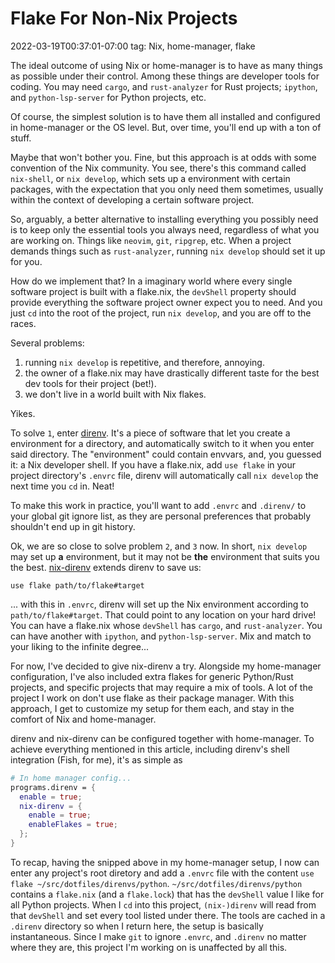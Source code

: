 # Flake For Non-Nix Projects
2022-03-19T00:37:01-07:00
tag: Nix, home-manager, flake

The ideal outcome of using Nix or home-manager is to have as many things as possible under their control.
Among these things are developer tools for coding. You may need `cargo`, and `rust-analyzer` for Rust projects;
`ipython`, and `python-lsp-server` for Python projects, etc.

Of course, the simplest solution is to have them all installed and configured in home-manager or the OS level.
But, over time, you'll end up with a ton of stuff.

Maybe that won't bother you. Fine, but this approach is at odds with some convention of the Nix community. You
see, there's this command called `nix-shell`, or `nix develop`, which sets up a environment with certain
packages, with the expectation that you only need them sometimes, usually within the context of developing
a certain software project. 

So, arguably, a better alternative to installing everything you possibly need is to keep only the essential
tools you always need, regardless of what you are working on. Things like `neovim`, `git`, `ripgrep`, etc.
When a project demands things such as `rust-analyzer`, running `nix develop` should set it up for you.

How do we implement that? In a imaginary world where every single software project is built with a flake.nix,
the `devShell` property should provide everything the software project owner expect you to need. And you just
`cd` into the root of the project, run `nix develop`, and you are off to the races.

Several problems:

1. running `nix develop` is repetitive, and therefore, annoying.
2. the owner of a flake.nix may have drastically different taste for the best dev tools for their project
   (bet!).
3. we don't live in a world built with Nix flakes.

Yikes.

To solve `1`, enter [direnv][]. It's a piece of software that let you create a environment for a directory,
and automatically switch to it when you enter said directory. The "environment" could contain envvars, and,
you guessed it: a Nix developer shell. If you have a flake.nix, add `use flake` in your project directory's
`.envrc` file, direnv will automatically call `nix develop` the next time you `cd` in. Neat!

To make this work in practice, you'll want to add `.envrc` and `.direnv/` to your global git ignore list, as
they are personal preferences that probably shouldn't end up in git history.

Ok, we are so close to solve problem `2`, and `3` now. In short, `nix develop` may set up **a** environment,
but it may not be **the** environment that suits you the best. [nix-direnv][] extends direnv to save us:

```
use flake path/to/flake#target
```

... with this in `.envrc`, direnv will set up the Nix environment according to `path/to/flake#target`. That
could point to any location on your hard drive! You can have a flake.nix whose `devShell` has `cargo`, and
`rust-analyzer`. You can have another with `ipython`, and `python-lsp-server`. Mix and match to your liking to
the infinite degree...

For now, I've decided to give nix-direnv a try. Alongside my home-manager configuration, I've also included
extra flakes for generic Python/Rust projects, and specific projects that may require a mix of tools. A lot of
the project I work on don't use flake as their package manager. With this approach, I get to customize my
setup for them each, and stay in the comfort of Nix and home-manager.

direnv and nix-direnv can be configured together with home-manager. To achieve everything mentioned in this
article, including direnv's shell integration (Fish, for me), it's as simple as

```Nix
# In home manager config...
programs.direnv = {
  enable = true;
  nix-direnv = {
    enable = true;
    enableFlakes = true;
  };
}
```

To recap, having the snipped above in my home-manager setup, I now can enter any project's root diretory and
add a `.envrc` file with the content `use flake ~/src/dotfiles/direnvs/python`.
`~/src/dotfiles/direnvs/python` contains a `flake.nix` (and a `flake.lock`) that has the `devShell` value
I like for all Python projects. When I `cd` into this project, `(nix-)direnv` will read from that `devShell`
and set every tool listed under there. The tools are cached in a `.direnv` directory so when I return here,
the setup is basically instantaneous. Since I make `git` to ignore `.envrc`, and `.direnv` no matter where
they are, this project I'm working on is unaffected by all this.

[direnv]: https://github.com/nix-community/nix-direnv
[nix-direnv]: https://github.com/nix-community/nix-direnv
